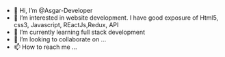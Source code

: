 - 👋 Hi, I’m @Asgar-Developer
- 👀 I’m interested in website development. I have good exposure of Html5, css3, Javascript, REactJs,Redux, API
- 🌱 I’m currently learning full stack development
- 💞️ I’m looking to collaborate on ...
- 📫 How to reach me ...

<!---
Asgar-Developer/Asgar-Developer is a ✨ special ✨ repository because its `README.md` (this file) appears on your GitHub profile.
You can click the Preview link to take a look at your changes.
--->
